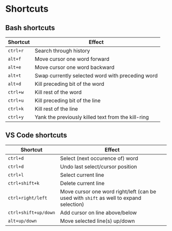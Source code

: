 # Shortcuts

## Bash shortcuts

Shortcut | Effect
---|---
`ctrl+r` | Search through history
`alt+f`  | Move cursor one word forward
`alt+e`  | Move cursor one word backward
`alt+t`  | Swap currently selected word with preceding word
`alt+d`  | Kill preceding bit of the word
`ctrl+w` | Kill rest of the word
`ctrl+u` | Kill preceding bit of the line
`ctrl+k` | Kill rest of the line
`ctrl+y` | Yank the previously killed text from the kill-ring

## VS Code shortcuts

Shortcut | Effect
---|---
`ctrl+d` | Select (next occurence of) word
`ctrl+d` | Undo last select/cursor position
`ctrl+l` | Select current line
`ctrl+shift+k` | Delete current line
`ctrl+right/left` | Move cursor one word right/left (can be used with `shift` as well to expand selection)
`ctrl+shift+up/down` | Add cursor on line above/below
`alt+up/down` | Move selected line(s) up/down
